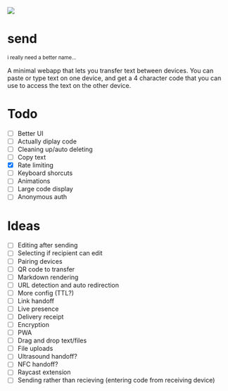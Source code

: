 ![](https://hackatime-badge.hackclub.com/U0923H02Y3B/send)

# send
<sup>i really need a better name...</sup>

A minimal webapp that lets you transfer text between devices. You can paste or type text on one device, and get a 4 character code that you can use to access the text on the other device.

# Todo
- [ ] Better UI
- [ ] Actually diplay code
- [ ] Cleaning up/auto deleting
- [ ] Copy text
- [x] Rate limiting
- [ ] Keyboard shorcuts
- [ ] Animations
- [ ] Large code display
- [ ] Anonymous auth

# Ideas
- [ ] Editing after sending
- [ ] Selecting if recipient can edit
- [ ] Pairing devices
- [ ] QR code to transfer
- [ ] Markdown rendering
- [ ] URL detection and auto redirection
- [ ] More config (TTL?)
- [ ] Link handoff
- [ ] Live presence
- [ ] Delivery receipt
- [ ] Encryption
- [ ] PWA
- [ ] Drag and drop text/files
- [ ] File uploads
- [ ] Ultrasound handoff?
- [ ] NFC handoff?
- [ ] Raycast extension
- [ ] Sending rather than recieving (entering code from receiving device)
